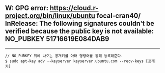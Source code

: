 ## **W: GPG error: https://cloud.r-project.org/bin/linux/ubuntu focal-cran40/ InRelease: The following signatures couldn't be verified because the public key is not available: NO_PUBKEY 51716619E084DAB9**

---

```
// NO_PUBKEY 뒤에 나오는 공개키를 아래 명령어를 통해 등록해준다.
$ sudo apt-key adv --keyserver keyserver.ubuntu.com --recv-keys [공개키]
```
